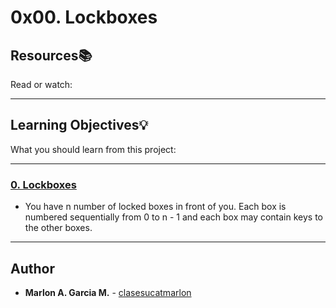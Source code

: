 # 0x00. Lockboxes

## Resources:books:
Read or watch:

---
## Learning Objectives:bulb:
What you should learn from this project:

---

### [0. Lockboxes](./0-lockboxes.py)
* You have n number of locked boxes in front of you.
Each box is numbered sequentially from 0 to n - 1 and each box may contain keys to the other boxes.

---

## Author
* **Marlon A. Garcia M.** - [clasesucatmarlon](https://github.com/clasesucatmarlon)